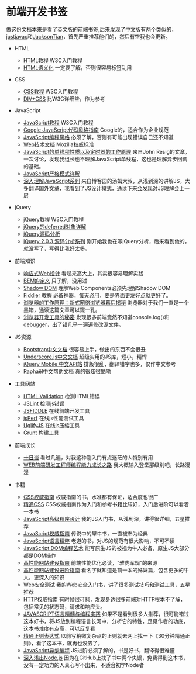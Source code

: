 # 前端开发书签

做这份文档本来是看了英文版的[前端书签](https://github.com/dypsilon/frontend-dev-bookmarks?source=cc),后来发现了中文版有两个类似的，[justjavac](https://github.com/justjavac/free-programming-books-zh_CN)和[JacksonTian](https://github.com/JacksonTian/fks)，首先严重推荐他们的，然后有空我也会更新。

+ HTML
  + [HTML教程](http://www.w3school.com.cn/html/) W3C入门教程
  + [HTML语义化](http://justineo.github.io/slideshows/semantic-html/) 一定要了解，否则很容易标签乱用

+ CSS
  + [CSS教程](http://www.w3school.com.cn/css/index.asp) W3C入门教程
  + [DIV+CSS](http://www.divcss5.com/) 比W3C详细些，作为参考

+ JavaScript
  + [JavaScript教程](http://www.w3school.com.cn/js/index.asp) W3C入门教程
  + [Google JavaScript代码风格指南](http://chajn.org/jsguide/javascriptguide.html) Google的，适合作为企业规范
  + [JavaScript编程风格](http://www.ruanyifeng.com/blog/2012/04/javascript_programming_style.html) 必须了解，否则有可能出现错误自己还不知道
  + [Web技术文档](https://developer.mozilla.org/zh-CN/docs/Web) Mozilla权威标准
  + [JavaScript的单线程性质以及定时器的工作原理](http://www.phpweblog.net/rainman/archive/2009/01/05/6267.html) 来自John Resig的文章，一次讨论，发现我组长也不理解JavaScript单线程，这也是理解异步回调的基础。
  + [JavaScript严格模式详解](http://www.ruanyifeng.com/blog/2013/01/javascript_strict_mode.html)
  + [深入理解JavaScript系列](http://www.cnblogs.com/TomXu/archive/2011/12/15/2288411.html) 来自博客园的汤姆大叔，从浅到深的讲解JS，大多翻译国外文章，我看到了JS设计模式，通读下来会发现对JS理解会上一层
 
+ jQuery
  + [jQuery教程](http://www.w3school.com.cn/jquery/) W3C入门教程
  + [jQuery的deferred对象详解](http://www.ruanyifeng.com/blog/2011/08/a_detailed_explanation_of_jquery_deferred_object.html)
  + [jQuery源码分析](http://www.cnblogs.com/nuysoft/archive/2011/11/14/2248023.html)
  + [jQuery 2.0.3 源码分析系列](http://www.cnblogs.com/aaronjs/p/3279314.html) 刚开始我也在写jQuery分析，后来看到他的，就没写了，写得比我好太多。

+ 前端知识
  + [响应式Web设计](http://beforweb.com/node/6) 看起来高大上，其实很容易理解实践
  + [BEM的定义](http://www.w3cplus.com/css/bem-definitions.html) 只了解，没用过
  + [Shadow DOM](http://www.toobug.net/article/what_is_shadow_dom.html) 理解Web Components必须先理解Shadow DOM
  + [Fiddler 教程](http://www.cnblogs.com/tankxiao/archive/2012/02/06/2337728.html) 必备神器，每天必用，要是界面更友好点就更好了。
  + [浏览器的工作原理：新式网络浏览器幕后揭秘](http://www.html5rocks.com/zh/tutorials/internals/howbrowserswork/) 浏览器对于我们一直是一个黑箱，通读这篇文章可以窥一孔。
  + [浏览器开发工具的秘密](http://jinlong.github.io/blog/2013/08/29/devtoolsecrets/) 发现很多前端竟然不知道console.log()和debugger，出了错几乎一遍遍修改源文件。

+ JS资源
  + [Bootstrap中文文档](http://www.bootcss.com/) 很容易上手，做出的东西不会很丑
  + [Underscore.js中文文档](http://www.css88.com/doc/underscore/) 超级实用的JS库，短小，精悍
  + [jQuery Mobile 中文API站](http://www.jqmapi.com/) 排版很乱，翻译错字也多，仅作中文参考
  + [Raphaël中文帮助文档](http://lab.julying.com/raphael-js/docs/) 真的很炫很酷嘞

+ 工具网站
  + [HTML Validation](http://validator.w3.org/) 检测HTML错误
  + [JSLint](http://www.jslint.com/) 检测js错误
  + [JSFIDDLE](http://jsfiddle.net/) 在线前端开发工具
  + [jsPerf](http://jsperf.com/) 在线js性能测试工具
  + [UglifyJS](http://marijnhaverbeke.nl/uglifyjs) 在线js压缩工具
  + [Grunt](http://www.gruntjs.org/article/home.html) 构建工具
 
+ 前端成长
  + [十日谈](http://hi.baidu.com/lijing00333/item/1c28309d8b46c7d41e427118) 看过几遍，对我这种刚入门有点迷茫的人特别有用
  + [WEB前端研发工程师编程能力成长之路](http://targetkiller.net/how-to-be-a-good-frontender/) 我大概输入登堂那级别吧，长路漫漫

+ 书籍
  + [CSS权威指南](http://book.douban.com/subject/1240134/) 权威指南的书，水准都有保证，适合度也很广
  + [精通CSS](http://book.douban.com/subject/4736167/) CSS权威指南作为入门和参考书籍比较好，入门后进阶可以看着一本书
  + [JavaScript高级程序设计](http://book.douban.com/subject/10546125/) 我的JS入门书，从浅到深，讲得很详细，五星推荐
  + [JavaScript权威指南](http://book.douban.com/subject/10549733/) 传说中的犀牛书，一直被奉为经典
  + [JavaScript语言精粹](http://book.douban.com/subject/3590768/) 老道的书，对JS的规范有很大影响，不可不读
  + [JavaScript DOM编程艺术](http://book.douban.com/subject/1921890/) 能写原生JS的被视为牛人必备，原生JS大部分都是DOM操作
  + [高性能网站建设指南](http://book.douban.com/subject/3132277/) 前端性能优化必读，“雅虎军规”的来源
  + [高性能网站建设进阶指南](http://book.douban.com/subject/4719162/) 看名字就知道是前一本的姊妹篇，包含更多的牛人，更深入的知识
  + [Web安全测试](http://book.douban.com/subject/4725272/) 我的Web安全入门书，讲了很多测试技巧和测试工具，五星推荐
  + [HTTP权威指南](http://book.douban.com/subject/10746113/) 有时候很可悲，发现身边很多前端对HTTP根本不了解，包括常见的状态码，请求和响应头。
  + [JAVASCRIPT语言精髓与编程实践](http://book.douban.com/subject/3012828/) 如果不是看到很多人推荐，很可能错过这本好书，将JS放到编程语言长河中，分析它的特性，足见作者的功底，这本书难度有点高，可以反复看
  + [精通正则表达式](http://book.douban.com/subject/2154713/) 以前写稍微复杂点的正则就去网上找一下《30分钟精通正则》，看了这本书，就再也没去了。
  + [JavaScript异步编程](http://book.douban.com/subject/24319975/) JS进阶必须了解的，书是好书，翻译得很难懂
  + [深入浅出Node.js](http://book.douban.com/subject/25768396/) 因为在GitHub上找了书中两个失误，免费得到这本书，没有一定功力的人真心写不出来，不适合初学Node者
  
  



